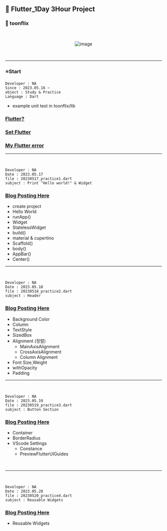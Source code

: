 ## 🫡 Flutter_1Day 3Hour Project

### 🎨 toonflix

<br>
<div align = center>
  
![image](https://github.com/Astrum93/Flutter_Project/assets/116700688/9242090d-9f2c-4463-8843-5aa05e3cde1a)

</div>
<br>
<hr>

### ⭐Start

```
Developer : NA
Since : 2023.05.16 ~
object : Study & Practice
Language : Dart
```

- example unit test in toonflix/lib

### [Flutter?](https://astrum93.tistory.com/76)

### [Set Flutter](https://astrum93.tistory.com/77)

### [My Flutter error](https://astrum93.tistory.com/78)

---
<br>

```
Developer : NA
Date : 2023.05.17
file : 20230517_practice1.dart
subject : Print "Hello world!" & Widget

```

### [Blog Posting Here](https://astrum93.tistory.com/79)

- create project
- Hello World
- runApp()
- Widget
- StatelessWidget
- build()
- material & cupertino
- Scaffold()
- body()
- AppBar()
- Center()

---
<br>

```
Developer : NA
Date : 2023.05.18
file : 20230518_practice2.dart
subject : Header

```

### [Blog Posting Here](https://astrum93.tistory.com/80)

- Background Color
- Column
- TextStyle
- SizedBox
- Alignment (정렬)
  - MainAxisAlignment
  - CrossAxisAlignment
  - Column Alignment
- Font Size,Weight
- withOpacity
- Padding

---

<br>

```
Developer : NA
Date : 2023.05.19
file : 20230519_practice3.dart
subject : Button Section

```

### [Blog Posting Here](https://astrum93.tistory.com/81)

- Container
- BorderRadius
- VScode Settings
  - Constance
  - PreviewFlutterUIGuides

<br>

---

<br>

```
Developer : NA
Date : 2023.05.20
file : 20230520_practice4.dart
subject : Reusable Widgets

```

### [Blog Posting Here](https://astrum93.tistory.com/82)

- Reusable Widgets
